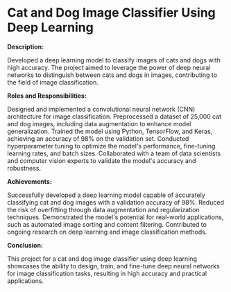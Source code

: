 # Cat and Dog Image Classifier Using Deep Learning

**Description:**

Developed a deep learning model to classify images of cats and dogs with high accuracy. The project aimed to leverage the power of deep neural networks to distinguish between cats and dogs in images, contributing to the field of image classification.

**Roles and Responsibilities:**

Designed and implemented a convolutional neural network (CNN) architecture for image classification.
Preprocessed a dataset of 25,000 cat and dog images, including data augmentation to enhance model generalization.
Trained the model using Python, TensorFlow, and Keras, achieving an accuracy of 98% on the validation set.
Conducted hyperparameter tuning to optimize the model's performance, fine-tuning learning rates, and batch sizes.
Collaborated with a team of data scientists and computer vision experts to validate the model's accuracy and robustness.

**Achievements:**

Successfully developed a deep learning model capable of accurately classifying cat and dog images with a validation accuracy of 98%.
Reduced the risk of overfitting through data augmentation and regularization techniques.
Demonstrated the model's potential for real-world applications, such as automated image sorting and content filtering.
Contributed to ongoing research on deep learning and image classification methods.

**Conclusion:**

This project for a cat and dog image classifier using deep learning showcases the ability to design, train, and fine-tune deep neural networks for image classification tasks, resulting in high accuracy and practical applications.
